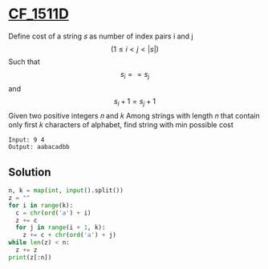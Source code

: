 # [CF_1511D](https://codeforces.com/contest/1511/D)

Define cost of a string 𝑠 as number of index pairs i and j $$ (1 ≤ i < j < |s| ) $$
Such that $$ s_i == s_j $$ and $$ s_i + 1 = s_j + 1 $$
Given two positive integers 𝑛 and 𝑘
Among strings with length 𝑛 that contain only first 𝑘 characters of alphabet, find string with min possible cost

```txt
Input: 9 4
Output: aabacadbb
```

## Solution

```py
n, k = map(int, input().split())
z = ""
for i in range(k):
  c = chr(ord('a') + i)
  z += c
  for j in range(i + 1, k):
    z += c + chr(ord('a') + j)
while len(z) < n:
  z += z
print(z[:n])
```
